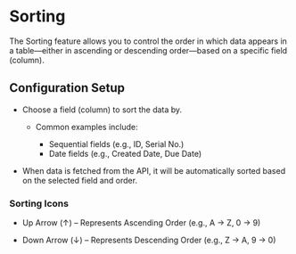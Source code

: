 # Sorting

The Sorting feature allows you to control the order in which data appears in a table—either in ascending or descending order—based on a specific field (column).

## Configuration Setup

  - Choose a field (column) to sort the data by.
    - Common examples include:

      - Sequential fields (e.g., ID, Serial No.)
      - Date fields (e.g., Created Date, Due Date)

  - When data is fetched from the API, it will be automatically sorted based on the selected field and order.

### Sorting Icons

  - Up Arrow (↑) – Represents Ascending Order (e.g., A → Z, 0 → 9)

  - Down Arrow (↓) – Represents Descending Order (e.g., Z → A, 9 → 0)